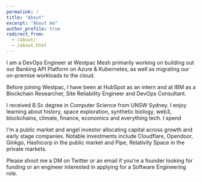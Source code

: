```yaml
---
permalink: /
title: "About"
excerpt: "About me"
author_profile: true
redirect_from: 
  - /about/
  - /about.html
---
```

I am a DevOps Engineer at Westpac Mesh primarily working on building out our Banking API Platform on Azure & Kubernetes, as well as migrating our on-premise workloads to the cloud.

Before joining Westpac, I have been at HubSpot as an intern and at IBM as a Blockchain Researcher, Site Reliability Engineer and DevOps Consultant.

I received B.Sc degree in Computer Science from UNSW Sydney. I enjoy learning about history, space exploration, synthetic biology, web3, blockchains, climate, finance, economics and everything tech. I spend

I'm a public market and angel investor allocating capital across growth and early stage companies. Notable investments include Cloudflare, Opendoor, Ginkgo, Hashicorp in the public market and Pipe, Relativity Space in the private markets. 

Please shoot me a DM on Twitter or an email if you're a founder looking for funding or an engineer interested in applying for a Software Engineering role.
